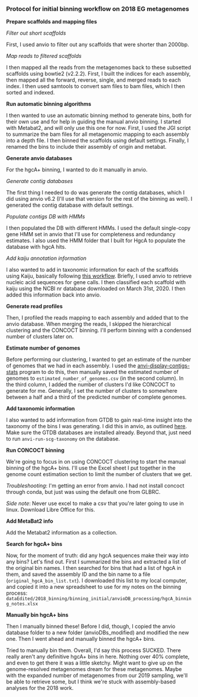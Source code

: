 ### Protocol for initial binning workflow on 2018 EG metagenomes

**Prepare scaffolds and mapping files**

*Filter out short scaffolds*

First, I used anvio to filter out any scaffolds that were shorter than 2000bp.

*Map reads to filtered scaffolds*

I then mapped all the reads from the metagenomes back to these subsetted scaffolds using bowtie2 (v2.2.2).
First, I built the indices for each assembly, then mapped all the forward, reverse, single, and merged reads to each index.
I then used samtools to convert sam files to bam files, which I then sorted and indexed.

**Run automatic binning algorithms**

I then wanted to use an automatic binning method to generate bins, both for their own use and for help in guiding the manual anvio binning.
I started with Metabat2, and will only use this one for now.
First, I used the JGI script to summarize the bam files for all metagenomic mapping to each assembly into a depth file.
I then binned the scaffolds using default settings.
Finally, I renamed the bins to include their assembly of origin and metabat.

**Generate anvio databases**

For the hgcA+ binning, I wanted to do it manually in anvio.

*Generate contig databases*

The first thing I needed to do was generate the contig databases, which I did using anvio v6.2 (I'll use that version for the rest of the binning as well).
I generated the contig database with default settings.

*Populate contigs DB with HMMs*

I then populated the DB with different HMMs.
I used the default single-copy gene HMM set in anvio that I'll use for completeness and redundancy estimates.
I also used the HMM folder that I built for HgcA to populate the database with hgcA hits.

*Add kaiju annotation information*

I also wanted to add in taxonomic information for each of the scaffolds using Kaiju, basically following [this workflow](http://merenlab.org/2016/06/18/importing-taxonomy/#kaiju).
Briefly, I used anvio to retrieve nucleic acid sequences for gene calls.
I then classified each scaffold with kaiju using the NCBI nr database downloaded on March 31st, 2020.
I then added this information back into anvio.


**Generate read profiles**

Then, I profiled the reads mapping to each assembly and added that to the anvio database.
When merging the reads, I skipped the hierarchical clustering and the CONCOCT binning.
I'll perform binning with a condensed number of clusters later on.


**Estimate number of genomes**

Before performing our clustering, I wanted to get an estimate of the number of genomes that we had in each assembly.
I used the [anvi-display-contigs-stats](http://merenlab.org/2016/06/22/anvio-tutorial-v2/#anvi-display-contigs-stats) program to do this, then manually saved the estimated number of genomes to `estimated_number_of_genomes.csv` (in the second column).
In the third column, I added the number of clusters I'd like CONCOCT to generate for me.
Generally, I set the number of clusters to somewhere between a half and a third of the predicted number of complete genomes.


**Add taxonomic information**

I also wanted to add information from GTDB to gain real-time insight into the taxonomy of the bins I was generating.
I did this in anvio, as outlined [here](http://merenlab.org/2019/10/08/anvio-scg-taxonomy/).
Make sure the GTDB databases are installed already.
Beyond that, just need to run `anvi-run-scg-taxonomy` on the database.


**Run CONCOCT binning**

We're going to focus in on using CONCOCT clustering to start the manual binning of the hgcA+ bins.
I'll use the Excel sheet I put together in the genome count estimation section to limit the number of clusters that we get.

*Troubleshooting*: I'm getting an error from anvio. I had not install concoct through conda, but just was using the default one from GLBRC.

*Side note*: Never use excel to make a csv that you're later going to use in linux.
Download Libre Office for this.


**Add MetaBat2 info**

Add the Metabat2 information as a collection.

**Search for hgcA+ bins**

Now, for the moment of truth: did any hgcA sequences make their way into any bins?
Let's find out.
First I summarized the bins and extracted a list of the original bin names.
I then searched for bins that had a list of hgcA in them, and saved the assembly ID and the bin name to a file (`original_hgcA_bin_list.txt`).
I downloaded this list to my local computer, and copied it into a new spreadsheet to use for my notes on the binning process: `dataEdited/2018_binning/binning_initial/anvioDB_processing/hgcA_binning_notes.xlsx`


**Manually bin hgcA+ bins**

Then I manually binned these!
Before I did, though, I copied the anvio database folder to a new folder (anvioDBs_modified) and modified the new one.
Then I went ahead and manually binned the hgcA+ bins.

Tried to manually bin them.
Overall, I'd say this process SUCKED.
There really aren't any definitive hgcA+ bins in here.
Nothing over 40% complete, and even to get there it was a little sketchy.
Might want to give up on the genome-resolved metagenomes dream for these metagenomes.
Maybe with the expanded number of metagenomes from our 2019 sampling, we'll be able to retrieve some, but I think we're stuck with assembly-based analyses for the 2018 work.
